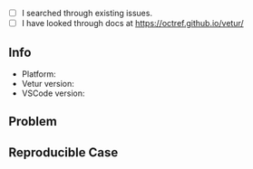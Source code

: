 - [ ] I searched through existing issues.
- [ ] I have looked through docs at https://octref.github.io/vetur/

## Info

- Platform: <!-- Win/macOS/Linux -->
- Vetur version:
- VSCode version:

## Problem

<!-- With screenshot if possible -->

## Reproducible Case

<!--
  Important. Please provide clear steps for reproducing the problem.
  Otherwise we can't help you and your issue might be closed.
  For example, fork https://github.com/octref/veturpack and modify it to reproduce the error,
  then push your changes to GitHub and send us the link.
-->

<!--
  ### Common Fix ###

  1. Try disabling / removing other Vue extensions for VSCode.

  2. For crash / memory usage problem, try adding a tsconfig/jsconfig that only includes your client side Vue code, see more at: https://octref.github.io/vetur/setup.html#overall
-->
